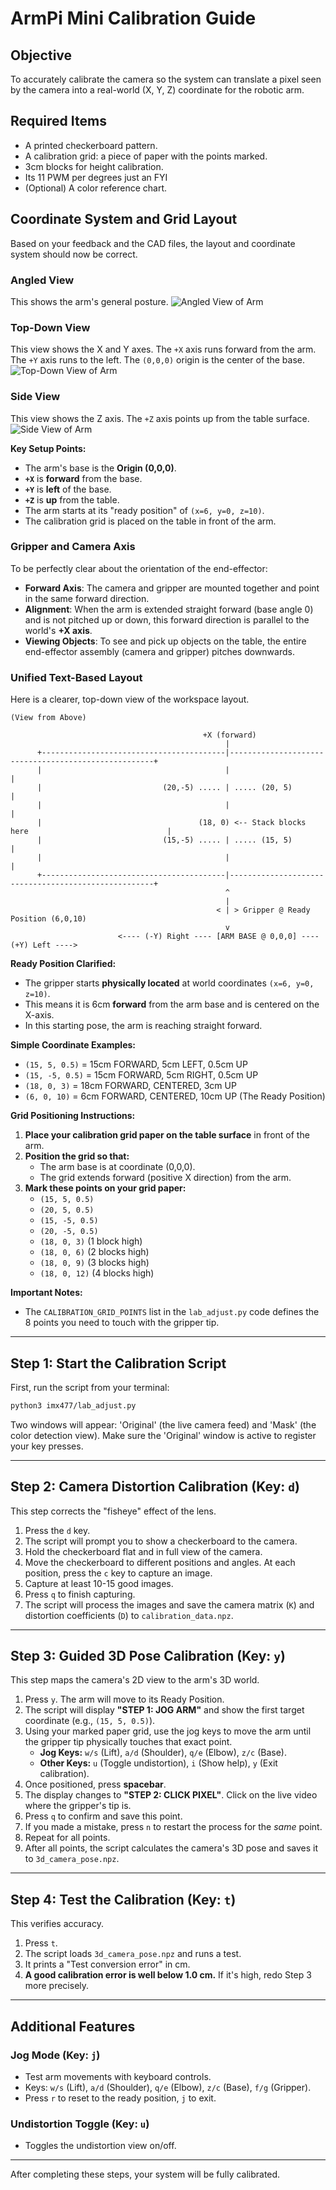 # ArmPi Mini Calibration Guide

## Objective
To accurately calibrate the camera so the system can translate a pixel seen by the camera into a real-world (X, Y, Z) coordinate for the robotic arm.

## Required Items
*   A printed checkerboard pattern.
*   A calibration grid: a piece of paper with the points marked.
*   3cm blocks for height calibration.
*   Its 11 PWM per degrees just an FYI
*   (Optional) A color reference chart.

## Coordinate System and Grid Layout

Based on your feedback and the CAD files, the layout and coordinate system should now be correct.

### Angled View
This shows the arm's general posture.
![Angled View of Arm](/home/pi/ArmPi_mini/docs/images/arm_angled_view.png)

### Top-Down View
This view shows the X and Y axes. The `+X` axis runs forward from the arm. The `+Y` axis runs to the left. The `(0,0,0)` origin is the center of the base.
![Top-Down View of Arm](/home/pi/ArmPi_mini/docs/images/arm_top_view.png)

### Side View
This view shows the Z axis. The `+Z` axis points up from the table surface.
![Side View of Arm](/home/pi/ArmPi_mini/docs/images/arm_side_view.png)

**Key Setup Points:**
- The arm's base is the **Origin (0,0,0)**.
- **`+X`** is **forward** from the base.
- **`+Y`** is **left** of the base.
- **`+Z`** is **up** from the table.
- The arm starts at its "ready position" of `(x=6, y=0, z=10)`.
- The calibration grid is placed on the table in front of the arm.

### Gripper and Camera Axis
To be perfectly clear about the orientation of the end-effector:
-   **Forward Axis**: The camera and gripper are mounted together and point in the same forward direction.
-   **Alignment**: When the arm is extended straight forward (base angle 0) and is not pitched up or down, this forward direction is parallel to the world's **+X axis**.
-   **Viewing Objects**: To see and pick up objects on the table, the entire end-effector assembly (camera and gripper) pitches downwards.

### Unified Text-Based Layout

Here is a clearer, top-down view of the workspace layout.

```
(View from Above)

                                           +X (forward)
                                                |
      +-----------------------------------------|-----------------------------------------------------+
      |                                         |                                                     |
      |                           (20,-5) ..... | ..... (20, 5)                                       |
      |                                         |                                                     |
      |                                   (18, 0) <-- Stack blocks here                               |
      |                           (15,-5) ..... | ..... (15, 5)                                       |
      |                                         |                                                     |
      +-----------------------------------------|-----------------------------------------------------+
                                                ^
                                                | 
                                              < | > Gripper @ Ready Position (6,0,10)
                                                v
                        <---- (-Y) Right ---- [ARM BASE @ 0,0,0] ---- (+Y) Left ---->

```

**Ready Position Clarified:**
*   The gripper starts **physically located** at world coordinates `(x=6, y=0, z=10)`.
*   This means it is 6cm **forward** from the arm base and is centered on the X-axis.
*   In this starting pose, the arm is reaching straight forward.

**Simple Coordinate Examples:**
- `(15, 5, 0.5)` = 15cm FORWARD, 5cm LEFT, 0.5cm UP
- `(15, -5, 0.5)` = 15cm FORWARD, 5cm RIGHT, 0.5cm UP  
- `(18, 0, 3)` = 18cm FORWARD, CENTERED, 3cm UP
- `(6, 0, 10)` = 6cm FORWARD, CENTERED, 10cm UP (The Ready Position)

**Grid Positioning Instructions:**
1. **Place your calibration grid paper on the table surface** in front of the arm.
2. **Position the grid so that:**
   - The arm base is at coordinate (0,0,0).
   - The grid extends forward (positive X direction) from the arm.
3. **Mark these points on your grid paper:**
   - `(15, 5, 0.5)`
   - `(20, 5, 0.5)`
   - `(15, -5, 0.5)`
   - `(20, -5, 0.5)`
   - `(18, 0, 3)` (1 block high)
   - `(18, 0, 6)` (2 blocks high)
   - `(18, 0, 9)` (3 blocks high)
   - `(18, 0, 12)` (4 blocks high)

**Important Notes:**
- The `CALIBRATION_GRID_POINTS` list in the `lab_adjust.py` code defines the 8 points you need to touch with the gripper tip.

---

## Step 1: Start the Calibration Script
First, run the script from your terminal:
```bash
python3 imx477/lab_adjust.py
```
Two windows will appear: 'Original' (the live camera feed) and 'Mask' (the color detection view). Make sure the 'Original' window is active to register your key presses.

---

## Step 2: Camera Distortion Calibration (Key: `d`)
This step corrects the "fisheye" effect of the lens.

1.  Press the `d` key.
2.  The script will prompt you to show a checkerboard to the camera.
3.  Hold the checkerboard flat and in full view of the camera.
4.  Move the checkerboard to different positions and angles. At each position, press the `c` key to capture an image.
5.  Capture at least 10-15 good images.
6.  Press `q` to finish capturing.
7.  The script will process the images and save the camera matrix (`K`) and distortion coefficients (`D`) to `calibration_data.npz`.

---

## Step 3: Guided 3D Pose Calibration (Key: `y`)
This step maps the camera's 2D view to the arm's 3D world.

1.  Press `y`. The arm will move to its Ready Position.
2.  The script will display **"STEP 1: JOG ARM"** and show the first target coordinate (e.g., `(15, 5, 0.5)`).
3.  Using your marked paper grid, use the jog keys to move the arm until the gripper tip physically touches that exact point.
    *   **Jog Keys:** `w/s` (Lift), `a/d` (Shoulder), `q/e` (Elbow), `z/c` (Base).
    *   **Other Keys:** `u` (Toggle undistortion), `i` (Show help), `y` (Exit calibration).
4.  Once positioned, press **spacebar**.
5.  The display changes to **"STEP 2: CLICK PIXEL"**. Click on the live video where the gripper's tip is.
6.  Press `q` to confirm and save this point.
7.  If you made a mistake, press `n` to restart the process for the *same* point.
8.  Repeat for all points.
9.  After all points, the script calculates the camera's 3D pose and saves it to `3d_camera_pose.npz`.

---

## Step 4: Test the Calibration (Key: `t`)
This verifies accuracy.

1.  Press `t`.
2.  The script loads `3d_camera_pose.npz` and runs a test.
3.  It prints a "Test conversion error" in cm.
4.  **A good calibration error is well below 1.0 cm.** If it's high, redo Step 3 more precisely.

---

## Additional Features

### Jog Mode (Key: `j`)
- Test arm movements with keyboard controls.
- Keys: `w/s` (Lift), `a/d` (Shoulder), `q/e` (Elbow), `z/c` (Base), `f/g` (Gripper).
- Press `r` to reset to the ready position, `j` to exit.

### Undistortion Toggle (Key: `u`)
- Toggles the undistortion view on/off.

---
After completing these steps, your system will be fully calibrated.
